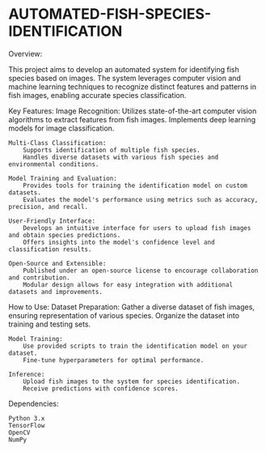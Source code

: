 # AUTOMATED-FISH-SPECIES-IDENTIFICATION
Overview:

This project aims to develop an automated system for identifying fish species based on images. The system leverages computer vision and machine learning techniques to recognize distinct features and patterns in fish images, enabling accurate species classification.

Key Features:
    Image Recognition:
        Utilizes state-of-the-art computer vision algorithms to extract features from fish images.
        Implements deep learning models for image classification.

    Multi-Class Classification:
        Supports identification of multiple fish species.
        Handles diverse datasets with various fish species and environmental conditions.

    Model Training and Evaluation:
        Provides tools for training the identification model on custom datasets.
        Evaluates the model's performance using metrics such as accuracy, precision, and recall.

    User-Friendly Interface:
        Develops an intuitive interface for users to upload fish images and obtain species predictions.
        Offers insights into the model's confidence level and classification results.

    Open-Source and Extensible:
        Published under an open-source license to encourage collaboration and contribution.
        Modular design allows for easy integration with additional datasets and improvements.

How to Use:
    Dataset Preparation:
        Gather a diverse dataset of fish images, ensuring representation of various species.
        Organize the dataset into training and testing sets.

    Model Training:
        Use provided scripts to train the identification model on your dataset.
        Fine-tune hyperparameters for optimal performance.

    Inference:
        Upload fish images to the system for species identification.
        Receive predictions with confidence scores.

Dependencies:

    Python 3.x
    TensorFlow
    OpenCV
    NumPy
